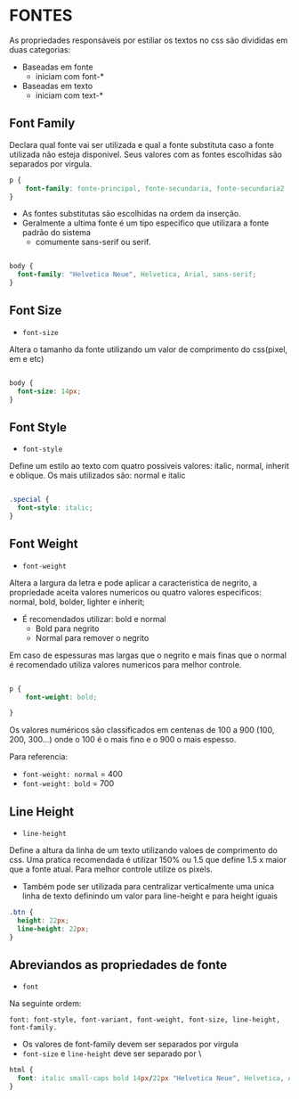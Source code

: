 # FONTES

As propriedades responsáveis por estiliar os textos no css são divididas em duas categorias:

* Baseadas em fonte
	* iniciam com font-*
* Baseadas em texto
	* iniciam com text-*


## Font Family

Declara qual fonte vai ser utilizada e qual a fonte substituta caso a fonte utilizada não esteja disponivel.
Seus valores com as fontes escolhidas são separados por virgula.

```css
p {
	font-family: fonte-principal, fonte-secundaria, fonte-secundaria2 ...;
}

```

* As fontes substitutas são escolhidas na ordem da inserção.
* Geralmente a ultima fonte é um tipo especifico que utilizara a fonte padrão do sistema
	* comumente sans-serif ou serif.

```css

body {
  font-family: "Helvetica Neue", Helvetica, Arial, sans-serif;
}

```

## Font Size

* `font-size`

Altera o tamanho da fonte utilizando um valor de comprimento do css(pixel, em e etc)

```css

body {
  font-size: 14px;
}

```

## Font Style

* `font-style`

Define um estilo ao texto com quatro possiveis valores: italic, normal, inherit e oblique.
Os mais utilizados são: normal e italic

```css

.special {
  font-style: italic;
}

```

## Font Weight

* `font-weight`

Altera a largura da letra e pode aplicar a caracteristica de negrito, a propriedade aceita valores numericos ou quatro valores especificos: normal, bold, bolder, lighter e inherit;

* É recomendados utilizar: bold e normal
	* Bold para negrito
	* Normal para remover o negrito

Em caso de espessuras mas largas que o negrito e mais finas que o normal é recomendado utiliza valores numericos para melhor controle.

```css

p {
	font-weight: bold;

}
```

Os valores numéricos são classificados em centenas de 100 a 900 (100, 200, 300...)
onde o 100 é o mais fino e o 900 o mais espesso.

Para referencia:

* `font-weight: normal` = 400
* `font-weight: bold` = 700

## Line Height

* `line-height`

Define a altura da linha de um texto utilizando valoes de comprimento do css. Uma pratica recomendada é utilizar 150% ou 1.5 que define 1.5 x maior que a fonte atual. Para melhor controle utilize os pixels.

* Também pode ser utilizada para centralizar verticalmente uma unica linha de texto definindo um valor para line-height e para height iguais

```CSS
.btn {
  height: 22px;
  line-height: 22px;
}
```

## Abreviandos as propriedades de fonte

* `font`

Na seguinte ordem:

`font: font-style, font-variant, font-weight, font-size, line-height, font-family.`

* Os valores  de font-family devem ser separados por virgula
* `font-size` e `line-height` deve ser separado por \

```css
html {
  font: italic small-caps bold 14px/22px "Helvetica Neue", Helvetica, Arial, sans-serif;
}
```



